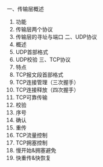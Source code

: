 一、传输层概述
1. 功能
2. 传输层两个协议
3. 传输层的寻址与端口
二、UDP协议
1. 概述
2. UDP首部格式
3. UDP校验
三、TCP协议
1. 特点
2. TCP报文段首部格式
3. TCP连接管理（三次握手）
4. TCP连接释放（四次握手）
5. TCP可靠传输
1. 校验
2. 序号
3. 确认
4. 重传
6. TCP流量控制
7. TCP拥塞控制
1. 慢开始&拥塞避免
2. 快重传&快恢复
